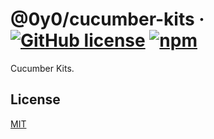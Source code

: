 # @0y0/cucumber-kits · [![GitHub license](https://img.shields.io/badge/license-MIT-blue.svg)](https://github.com/o0y0o/f2e-test-kits/blob/master/LICENSE) [![npm](https://img.shields.io/npm/v/@0y0/cucumber-kits.svg)](https://www.npmjs.com/package/@0y0/cucumber-kits)

Cucumber Kits.

## License

[MIT](https://github.com/o0y0o/f2e-test-kits/blob/master/LICENSE)
